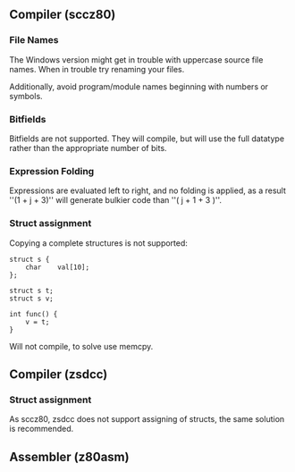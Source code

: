 ## Compiler (sccz80)

### File Names

The Windows version might get in trouble with uppercase source file names.
When in trouble try renaming your files.

Additionally, avoid program/module names beginning with numbers or symbols.

### Bitfields

Bitfields are not supported. They will compile, but will use the full datatype rather than the appropriate number of bits.

### Expression Folding

Expressions are evaluated left to right, and no folding is applied, as a result ''(1 + j + 3)'' will generate bulkier code than ''( j + 1 + 3 )''.

### Struct assignment

Copying a complete structures is not supported:

    struct s {
        char    val[10];
    };

    struct s t;
    struct s v;

    int func() {
        v = t;
    }

Will not compile, to solve use memcpy.

## Compiler (zsdcc)

### Struct assignment

As sccz80, zsdcc does not support assigning of structs, the same solution is recommended.

## Assembler (z80asm)